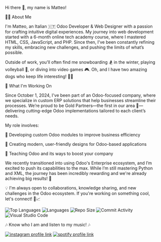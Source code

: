 Hi there 👋, my name is Matteo!

🙋‍♂️ About Me

I'm Matteo, an Italian 🇮🇹 Odoo Developer & Web Designer with a passion for crafting intuitive digital experiences. My journey into web development started with a 6-month online tech academy course, where I mastered HTML, CSS, JavaScript, and PHP. Since then, I've been constantly refining my skills, embracing new challenges, and pushing the limits of what’s possible.

Outside of work, you'll often find me snowboarding 🏂 in the winter, playing volleyball 🏐, or diving into video games 🎮. Oh, and I have two amazing dogs who keep life interesting! 🐶🐶


🔭 What I'm Working On

Since October 1, 2024, I've been part of an Odoo-focused company, where we specialize in custom ERP solutions that help businesses streamline their processes. We’re proud to be Gold Partners—the first in our area 🥇—delivering cutting-edge Odoo implementations tailored to each client’s needs.

My role involves:


🔹 Developing custom Odoo modules to improve business efficiency

🔹 Creating modern, user-friendly designs for Odoo-based applications

🔹 Teaching Odoo and its ways to boost your company




We recently transitioned into using Odoo's Enterprise ecosystem, and I’m excited to push its capabilities to the max. While I’m still mastering Python and XML, the journey has been incredibly rewarding and we're already achieving big results! 🚀

💡 I'm always open to collaborations, knowledge sharing, and new challenges in the Odoo ecosystem. If you're working on something cool, let's connect! 🔧📈


![Top Languages](https://github-readme-stats.vercel.app/api/top-langs/?username=MatteoSala97&layout=compact&langs_count=6&theme=default)
![Languages](https://img.shields.io/github/languages/top/MatteoSala97/MatteoSala97)
![Repo Size](https://img.shields.io/github/repo-size/MatteoSala97/MatteoSala97)
![Commit Activity](https://img.shields.io/github/commit-activity/y/MatteoSala97/MatteoSala97)
![Visual Studio Code](https://img.shields.io/badge/IDE-Visual%20Studio%20Code-007ACC?style=for-the-badge&logo=visual-studio-code&logoColor=white)



🎶 Know who I am and listen to my music! 🎶

[![instagram profile link](https://img.shields.io/badge/Instagram-E4405F?style=for-the-badge&logo=instagram&logoColor=white)](https://www.instagram.com/mattesala97/) [![spotify profile link](https://img.shields.io/badge/Spotify-1ED760?&style=for-the-badge&logo=spotify&logoColor=white)](https://open.spotify.com/user/matteo_sala?si=cdf49af6030f4c7e)

